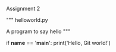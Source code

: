 Assignment 2

"""
helloworld.py

A program to say hello
"""

if __name__ == '__main__':
    print('Hello, Git world!')
